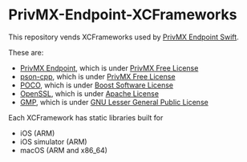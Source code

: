 # PrivMX-Endpoint-XCFrameworks
This repository vends XCFrameworks used by [PrivMX Endpoint Swift](https://github.com/simplito/privmx-endpoint-swift).

These are:
 - [PrivMX Endpoint](https://github.com/simplito/privmx-endpoint), which is under [PrivMX Free License](https://github.com/simplito/privmx-endpoint/LICENSE.md)
 - [pson-cpp](https://github.com/simplito/pson-cpp), which is under [PrivMX Free License](https://github.com/simplito/pson-cpp/LICENSE.md)
 - [POCO](https://github.com/pocoproject/poco), which is under [Boost Software License](https://github.com/pocoproject/poco/blob/main/LICENSE)
 - [OpenSSL](https://github.com/openssl/openssl), which is under [Apache License](https://github.com/openssl/openssl/blob/master/LICENSE.txt)
 - [GMP](https://gmplib.org), which is under [GNU Lesser General Public License](https://www.gnu.org/licenses/lgpl-3.0.html)
 
Each XCFramework has static libraries built for
 - iOS (ARM)
 - iOS simulator (ARM)
 - macOS (ARM and x86_64)   
